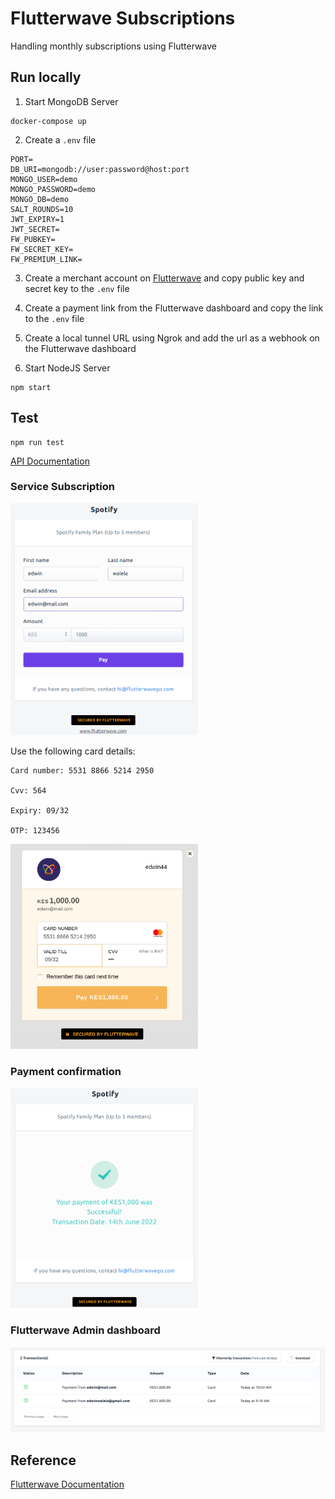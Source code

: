 # Flutterwave Subscriptions

Handling monthly subscriptions using Flutterwave

## Run locally

1. Start MongoDB Server
```
docker-compose up
```

2. Create a `.env` file

```
PORT=
DB_URI=mongodb://user:password@host:port
MONGO_USER=demo
MONGO_PASSWORD=demo
MONGO_DB=demo
SALT_ROUNDS=10
JWT_EXPIRY=1
JWT_SECRET=
FW_PUBKEY=
FW_SECRET_KEY=
FW_PREMIUM_LINK=
```

3. Create a merchant account on [Flutterwave](https://dashboard.flutterwave.com/signup) and copy public key and secret key to the `.env` file

4. Create a payment link from the Flutterwave dashboard and copy the link to the `.env` file

5. Create a local tunnel URL using Ngrok and add the url as a webhook on the Flutterwave dashboard

6. Start NodeJS Server

```
npm start
```

## Test

```
npm run test
```


[API Documentation](https://documenter.getpostman.com/view/4654837/UzBgvVVv)

### Service Subscription 

<img src="./pic1.png" alt="drawing" width="300"/>

Use the following card details:
```
Card number: 5531 8866 5214 2950

Cvv: 564

Expiry: 09/32

OTP: 123456

```
<img src="./pic2.png" alt="drawing" width="300"/>

### Payment confirmation

<img src="./pic3.png" alt="drawing" width="300"/>

### Flutterwave Admin dashboard

<img src="./pic4.png" alt="drawing" width="700"/>


## Reference

[Flutterwave Documentation](https://developer.flutterwave.com/)